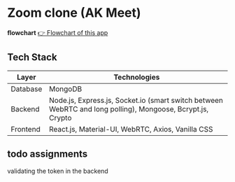 # Zoom clone (AK Meet)
**flowchart**
<a href="https://app.eraser.io/workspace/yqNWYWLsM8IIehsSoy5n/" alt="Flowchart of this app">
👉 Flowchart of this app
</a>

## Tech Stack
| Layer     | Technologies                                                                 |
|-----------|------------------------------------------------------------------------------|
| Database  | MongoDB                                                                      |
| Backend   | Node.js, Express.js, Socket.io (smart switch between WebRTC and long polling), Mongoose, Bcrypt.js, Crypto |
| Frontend  | React.js, Material-UI, WebRTC, Axios, Vanilla CSS                           |

## todo assignments
validating the token in the backend